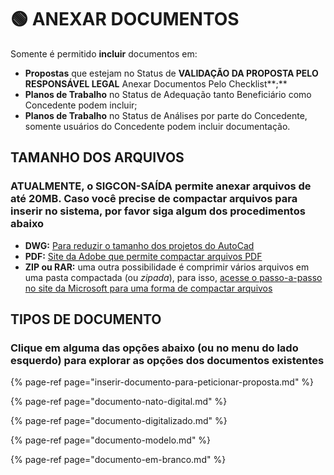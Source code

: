 # 🟢 ANEXAR DOCUMENTOS

Somente é permitido **incluir** documentos em: 

* **Propostas** que estejam no Status de **VALIDAÇÃO DA PROPOSTA PELO RESPONSÁVEL LEGAL** Anexar Documentos Pelo Checklist**;**
* **Planos de Trabalho** no Status de Adequação tanto Beneficiário como Concedente podem incluir;
* **Planos de Trabalho** no Status de Análises por parte do Concedente, somente usuários do Concedente podem incluir documentação.

## TAMANHO DOS ARQUIVOS

### ATUALMENTE, o SIGCON-SAÍDA permite anexar arquivos de até 20MB. Caso você precise de compactar arquivos para inserir no sistema, por favor siga algum dos procedimentos abaixo

* **DWG:** [Para reduzir o tamanho dos projetos do AutoCad](https://knowledge.autodesk.com/pt-br/support/autocad/troubleshooting/caas/sfdcarticles/sfdcarticles/PTB/how-to-reduce-the-size-of-a-dwg-file-in-autocad.html)
* **PDF:** [Site da Adobe que permite compactar arquivos PDF](https://www.adobe.com/br/acrobat/online/compress-pdf.html)
* **ZIP ou RAR:** uma outra possibilidade é comprimir vários arquivos em uma pasta compactada \(ou _zipada_\), para isso, [acesse o passo-a-passo no site da Microsoft para uma forma de compactar arquivos](https://support.microsoft.com/pt-br/windows/compactar-e-descompactar-arquivos-8d28fa72-f2f9-712f-67df-f80cf89fd4e5#:~:text=Para%20compactar%20%28zipar%29%20um%20arquivo%20ou%20uma%20pasta&text=Pressione%20e%20segure%20%28ou%20clique,%C3%A9%20criada%20no%20mesmo%20local.)

## TIPOS DE DOCUMENTO 

### Clique em alguma das opções abaixo \(ou no menu do lado esquerdo\) para explorar as opções dos documentos existentes

{% page-ref page="inserir-documento-para-peticionar-proposta.md" %}

{% page-ref page="documento-nato-digital.md" %}

{% page-ref page="documento-digitalizado.md" %}

{% page-ref page="documento-modelo.md" %}

{% page-ref page="documento-em-branco.md" %}



